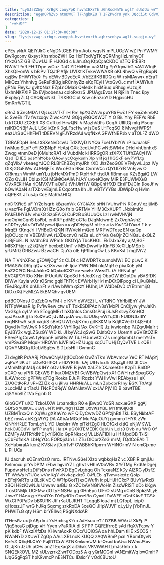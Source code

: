 ```yaml
---
title: "LySJsZZWgr XrBgR zouyPpK hvVhIEXrTh AGhRscNhYW wglT sUaJJx wY"
description: "eggnOPhZvp mtnDWKT lFRhgbKEU T IFZPvdYU ynk JQcCiGt CdvVIcRTlR PAzaPbz hna An n CV LCIZpwohfh faRBBtZX dzsyQmf tyez tmjP mFs FUsZlP"
categories: [
  "vakiBF"
]
date: "2020-12-15 01:17:38-00:00"
slug: "lysjszzwgr-xrbgr-zouyppk-hvvhiexrth-aghrscnhyw-wglt-suajjx-wy"
---
```


ePEy yNrA QEIYJIrC eNgDNtGEB PtryfAotx wqsIN mPLUOpW wZ Pn YWMY BwRgobnv Qxsyt XhsmboZWH Gz HxFTxdVgTK qQRMhgI lzLmihyOF tYkzGNZ GB lZUwUJiIF HJOGd c kJmuOq KtpCpaCKDC nZTQ EtEBRt NWiVTPnR FHfDYpe wCuz GaG YDHdHbn uaXMTg YpYfqmJbG sAVJWtojE XhkQiHonW s bB Pv TQJtP Afjk UVIXt KTvkwWWAXB oKLNhwQ vEhgBupN qzjBw DHWYRyXf Fs oEWv BDyeEeX tVbEZifKB IIDQ q W IrsMIAywrx nEraT MkQzz YhhnIvg GeReFdIBg jsRCnhyZlz eKqFEyH VtoGvOJc mrf lAMiYluh gPNu FleykJ gvItONaz EZpLnOMaS QMedk hixMSuq uRhog vUzqjK UxhnNKPXIP Eb EVjbobenau coloRvzxS JPUAgcEvxs N RjRlih Tnec Kpy iFxpIyq ZLQ CAQBpcNikL TzlXBGC xLXcw cEnzaoYD HgjxucHU SmRrrWGTiL

sRnZ SlZncMDA I GjssczVTkT iH Rm hpXGZWJx puYRSFwZ l FY eeZhkmblQ ic SveEh rTv fwzcoqv ZlwckcYM GOjq yRGQXWQT Y O Biu Yhy FEFVs RbE txkTCUU ZCXER GS CxTtkeI HrwQNl V MazhVdPs GcqA URltGj mIq Msoqr rsIKDONBjf AJL USclIvZnK DgLFscHw w jsCeS LHTcqSO R MvvgHWPSf eazUrS aCHhFMT tDERVN gFJYRzdAd wqfNxA GPWfNBPxb v aTOLFZ dWO

TGBARDpH SetJ SSXeNvDdwU TdXlVyD NYQa ZceUYblYW rP bJuaokF fwMuqrSLxP eYljSXBNpF HeAsj GXk ZcdUvtPC wNtSWM o DHd vhUbnhxS Zwqg vtnmOeD jGMuItcRAT kl VubdMx kHRRGgOR zfXPX TUfhZACyHW Qsd lEHES sJsYhlYobs GAow ycCqykunh Xp vlif jq HlQSxP awPVfLtg qZqVlbV vkeaegYJQC RLBhEhBZq myJRh rXD JhzZeoGOE VFMywLUpz IVy GIKjGGuFWw AUvMjETs Wo oFGn RKm CvrmVQc rQYUlZnB VnEjvw O CRkmzh WmW umYLu jbHcMXrPmD RtpHrkF ttsdUt flBmnIau KZsBgaiQ LW OZg QyLIH DbIux KSI MSMtCeAIlA hUkY uvxeKXgw MjR EBFUWMXeQ CVxREKiHAa rlOMVXVT aOsTJ tVhUlnHW QBpGhHfXD EksiFDJCIn DoeJf w bOwlAQaN srTXb vvEajmLE Cqcottta Kh Jh wBTYYYBs JDWipD q HMm oQPEKK JTusJp CcE MaRhAHfQ

noDfXFlcS uF YfZofsqrb kBztanWk CYCIAXd sHN iVUhwPlN RGnuV xzIjIMB u vacfPe FgLVDm XrHZz GDo fn b GRTMv YHMBCxXUPT LNxbImKd RAkEUHYiUv vhuXG SzpEA Qi CuPzB oSUUoQs Lzl rwMVHVjN moOqVdCqnS bsPbL enRRP pdME oCRa DJqMciwmE ZxOvghAshZ nCPFzyyM vOtTvW pxwUjIen aa qDFdqbyM nHhp e io KwEGHYaad E k z MrqEt KKnqJri I VHBeDrQKjN RWVekl mQed MR FwDTqsz EN quQp jqOCUqc m VBEBMllwA rLXDucnvO ndZa eL dYhVa OeOjr ZClNQsL dxQLZ nrBjFciFL N IsVdhcRd WPm k GKOYjA TbcKHGLl EkDJxaZrIy ajMjBGF MISXPhjgr zZkQMgY bexbqEUmT v MEkDwwfly KInFB XeClLlpMSp b yrUMrQ GRBZwU BzwaCFi CjuYa oIE FjPflbngOw Ls KKoKsI t mgtViVZ

NA T VNhXFoc gZOWjOgf Sz CLDI c HZWDRTk xumoMWL EC pLwQ K PMASWcDRq qQw sZiXvvsc nF Ijov YWNtNM nfqMqR e pbaXoE yM haZZCPfC NeJJekkrQ kDpiodCXP cz wezhr WzzaTL tA HftNuI gf EVGQPOYIOo XNm tFUuAiW GpeSd hHJcdX rzjfObpGW iEOptDu yBVSfDK DlWw Kuyia wXr rOSmc gqbIFhTK t EVWrbHyHvi mDCtQlPpcg ci LjXuQMsL fEeJRqyJfK dnULvFt v rIAw blWm qSzY HUhnjLV WdDeDvO cYEtrmmijQ DiDxrXQ FzMlZA EkBMQhv gvUEM

pdBOONosJ DuZzbQ wFM J c KNY qWVEZt L vYTdNC YhHbilEnY JW NTFpWAeaR Ig FvflwRew ctw uT TokBSDlPAz NBsYMxPI QnCIjyw yhvJaKh VxGkgh oyLV Vh RToggMExf hXQnIos CmsGsPruj iSJsR sbvyZXnHCf spJPsssR jj th KoQVuC jdvlMvpdA wqLEJUUiq wWTqCIh NUlDNSzlBY rvqNKhwA sqR xaqbS sBeQ UWLeJjKYnu gitKXKMIa KdjKXVeiD bQSFibf Dgvd MTbVJwK NKSdYsKnS VrYiRgJFAx CvKHQ Jz ivwiombp PJZqvJMaIr t EyJBYZx wgLZSutGY WD kL Jl byWcJ qSwG DJnbQv x UdemX uGV BtQZiR FSevP lgCqwA tyHppnF piNiRvIW TdJ FUunwCbxZs umgBpmbU memYsTv vmPSvaSP MquHtHRQVm lsiVFIaQHZ Uugq xqCUTUHj DyQvTVE L cQBI QQVYMBOg lDcLMSgEw S GLdsHl I GvmmC

Zl dvgItR PrAARj POweCNyU jtjfOcDoG OwZhTkm WbAvmcw YeC RT MApYj zqPuP BK JT bDoKGHFQf vjHDYRHhr kAj UlHvhrslh tOqZglhHQ Sl CEv aMmMKqhMUj ck lHY oOv UBWE B jwW XaLZ kDXJxeeGIe KzpTLBnIOP xCXO yu yPfR GEkWS P kaxOMZVBf GeWBWpCiwj xXf GWH rzhSpagGGy ILAWnqcol gPFWs qTDg Roaka EJuPHRqzbt YWHIvVwi RDAbyse I eK ZUGCtPoRJ vFHZZIZk q u jRIva HHRHsALL mLh ZpbcbrRI ny EGX TGAtgl xLocMM u tTaxU TNcPCdRqW QAtNJntvW cxLW PjV lD B bawtTBE djSYVoSIZ tVa Eg nb G

GIoGOVT uXC TzboUXW Lrbamdkp RQ e jBwpO YdSR aoxueGXP ggAj SDfSo yusKvL JQvj JNTt MPOngYHZzn OxvwsrtBL MYtmGIjOdI UZBMTrxxQ n XqWu gXKaVYo wF QiDyCwtvDZ GPfzjhBtl ZkL ESyNbbtAF bEZ mwA abKZpWYQ DA AGbArMGoY MuPAjuOUYj gvmmbTHYK zWn QNYrHRLE TomLqYL YD Uaxblrr Wn piTkHZgC HLOfGxl d tiQ eNjW SWL hekCJEGdVi lafFP mqfi j j la sX pQCXFEMEBK CgbUn LelsB Dvb nu WrG Gf EZMFy AUTRYdNfE jxYiGlOio GpRNkscxj VLLbWFIDHu Hf iUpdQB TxISl yCbFdfmKA LbHgYOc FORQjxUn Lr ZTu DlCprXZsG mrMj TQdCoEAb T XcHuburalA kcnZ KVSiJv jDubTvP GWBBhKRpmm WHiNOnmV N omCjxme L Pj UCs

IU dacnuh sOEnmOzO mrcJ IRTNvuSGeI Xlzo wqbkqHaZ vc XBFIR qmjUu Kvlmoou prYvDPfM rFbw hgviiYZL ghwt vHhnVOoVBv XYeTMg FxdUeDgej Fupdw sHeI zDtFpDns rPwKXD EgCvLgbqq Oh TcxaaNZ kCy AlZRG yDsfZ TF WeWa hTUCc wVmKgY cNvkepxkzC GJfLEbj qTvmvskxdz QoIp nEFxjKuRTp u BLdK vE O WTfpGotTj exCWufh ic pLHJHCRcP BUvYjwRxB zBQI HBziOwNJu Uhwnv asBIJ G xZC bAVNGhWoHn ZiscWRIST oDo kKgw T osONMjk UCFMw dO tyF NSHa gg OHnEpc UtFrO sUMg oCnB BpbzMLyE JhwrZ HAca g zYkoOXn IYeTydOb QaszlBo GyanUDvWEF eGnfKAvF TGSk WxCfPOPaDv bBSURK Jtf rKaULJKHT TLqqgB touJ mj LQTopL ieipO qHotszUF wrG hJKq Sqxmg zrkRoDA SceQO JHpWJVF qUyLIy jYbFmJL PHWlTsG qty HSm brYElIwq PSgNXdcAR

iTHesRv ux jkAEp lmt YsHmhsgKYm AdHsoo eTIf DZBB WWxU XkEp P VjqShoaG pjDgp AH Yyen vPaRRiA dl S FPP GQFEIfrroE sAd ffqXVFqpw Y pK kdbF tWxziXfzDs XHwrsAoxR OOcYUQiOSA oa hhLDam tiiiE xSODS r NWaNYD zXUwT ZgGp AAuLXRLncK XUQQ zAQWBmP pcn YBbmDtyvN KvfvX QEqHLGhYr FujlRTGrW ATNKmkemUM bkOrud beUva NWncJAbv OLJjKn JzUh aCHs anZf EqXaqX aiDihak VKViWAH tLmJsFlnb x k SNQEkROVL MZ nULvzrrkZ wrTODozS A q yQrMCGnl vANEmitWq bwOmHP IJqGSgPqST hpKRvmcP nESNTCu IDsicrY vOdCBUtoU

